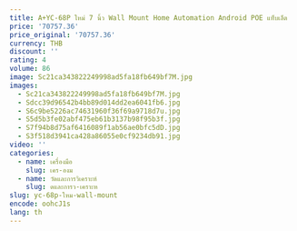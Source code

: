 ```yaml
---
title: A+YC-68P ใหม่ 7 นิ้ว Wall Mount Home Automation Android POE แท็บเล็ต
price: '70757.36'
price_original: '70757.36'
currency: THB
discount: ''
rating: 4
volume: 86
image: Sc21ca343822249998ad5fa18fb649bf7M.jpg
images:
  - Sc21ca343822249998ad5fa18fb649bf7M.jpg
  - Sdcc39d96542b4bb89d014dd2ea6041fb6.jpg
  - S6c9be5226ac74631960f36f69a9718d7u.jpg
  - S5d5b3fe02abf475eb61b3137b98f95b3f.jpg
  - S7f94b8d75af6416089f1ab56ae0bfc5dD.jpg
  - S3f518d3941ca428a86055e0cf9234db91.jpg
video: ''
categories:
  - name: เครื่องมือ
    slug: เคร-องม
  - name: วัดและการวิเคราะห์
    slug: ดและการว-เคราะห
slug: yc-68p-ใหม-wall-mount
encode: oohcJ1s
lang: th
---
```

  